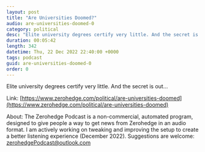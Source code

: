 ```yaml
---
layout: post
title: "Are Universities Doomed?"
audio: are-universities-doomed-0
category: political
desc: "Elite university degrees certify very little. And the secret is out..."
duration: 00:05:42
length: 342
datetime: Thu, 22 Dec 2022 22:40:00 +0000
tags: podcast
guid: are-universities-doomed-0
order: 0
---
```

Elite university degrees certify very little. And the secret is out...

Link: [https://www.zerohedge.com/political/are-universities-doomed](https://www.zerohedge.com/political/are-universities-doomed)

About: The Zerohedge Podcast is a non-commercial, automated program, designed to give people a way to get news from Zerohedge in an audio format.  I am actively working on tweaking and improving the setup to create a better listening experience (December 2022).  Suggestions are welcome: [zerohedgePodcast@outlook.com](mailto:zerohedgePodcast@outlook.com)
